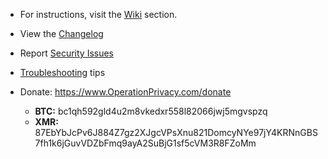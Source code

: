 - For instructions, visit the [Wiki](https://github.com/0perationPrivacy/voip/wiki) section.

- View the [Changelog](CHANGELOG.md)

- Report [Security Issues](SECURITY.md)

- [Troubleshooting](https://github.com/0perationPrivacy/VoIP/wiki/Troubleshooting) tips

- Donate: https://www.OperationPrivacy.com/donate
  - **BTC:** bc1qh592gld4u2m8vkedxr558l82066jwj5mgvspzq
  - **XMR:** 87EbYbJcPv6J884Z7gz2XJgcVPsXnu821DomcyNYe97jY4KRNnGBS7fh1k6jGuvVDZbFmq9ayA2SuBjG1sf5cVM3R8FZoMm
